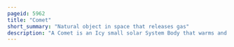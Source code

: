 ```yaml
---
pageid: 5962
title: "Comet"
short_summary: "Natural object in space that releases gas"
description: "A Comet is an Icy small solar System Body that warms and begins to release Gases when it passes close to the Sun a Process called Outgassing. This produces an extended gravitationally unbound atmosphere surrounding the Nucleus and sometimes a Tail of Gas and Dust Gas blown out of the Coma. These Phenomena are due to the Effects of solar Radiation and the out-going solar Wind Plasma acting on the Nucleus of the Comet. Nuclei of Comets range from a few hundred Meters to Tens of Kilometers across and are composed of loose Collections of Ice Dust and small rocky Particles. The Coma may be up to 15 Times Earth's Diameter, while the Tail may stretch beyond one astronomical Unit. If sufficiently close and bright, a Comet may be seen from Earth without the Aid of a Telescope and can subtend an Arc of up to 30° across the Sky. Comets have been observed and recorded by many Cultures and Religions since Ancient Times."
---
```

